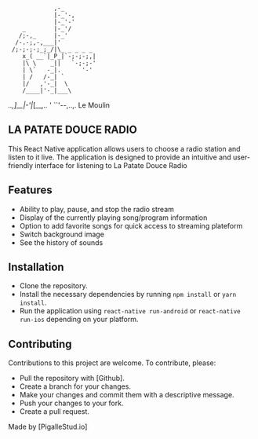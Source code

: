 

                                      
                 ,-_                 
                 |-_'-,          
                 |-_'-'         
        _        |-_'/      
       /;-,_     |-_'       
      /-.-;,-,___|'          
     /;-;-;-;_;_/|\_ _ _ _ _   
        x_( __`|_P_|`-;-;-;,|        
        |\ \    _||   `-;-;-'
        | \`   -_|.      '-'
        | /   /-_| `
        |/   ,'-_|  \
        /____|'-_|___\
 _..,____]__|_\-_'|_[___,.._
'                          ``'--,..,.      Le Moulin


## LA PATATE DOUCE RADIO
This React Native application allows users to choose a radio station and listen to it live. The application is designed to provide an intuitive and user-friendly interface for listening to La Patate Douce Radio 

## Features
- Ability to play, pause, and stop the radio stream
- Display of the currently playing song/program information
- Option to add favorite songs for quick access to streaming plateform
- Switch background image 
- See the history of sounds

## Installation

- Clone the repository.
- Install the necessary dependencies by running `npm install` or `yarn install`.
- Run the application using `react-native run-android` or `react-native run-ios` depending on your platform.

## Contributing
Contributions to this project are welcome. To contribute, please:

- Pull the repository with [Github].
- Create a branch for your changes.
- Make your changes and commit them with a descriptive message.
- Push your changes to your fork.
- Create a pull request.



Made by [PigalleStud.io] 


